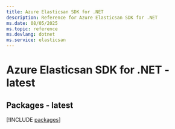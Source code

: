 ```yaml
---
title: Azure Elasticsan SDK for .NET
description: Reference for Azure Elasticsan SDK for .NET
ms.date: 08/05/2025
ms.topic: reference
ms.devlang: dotnet
ms.service: elasticsan
---
```

# Azure Elasticsan SDK for .NET - latest
## Packages - latest
[!INCLUDE [packages](elasticsan-index.md)]